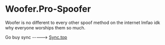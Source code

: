 # Woofer.Pro-Spoofer

Woofer is no different to every other spoof method on the internet lmfao idk why everyone worships them so much.

Go buy sync -----> [Sync.top](https://sync.top/)

